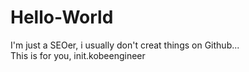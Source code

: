 # Hello-World
I'm just a SEOer, i usually don't creat things on Github...<br>
This is for you, init.kobeengineer

